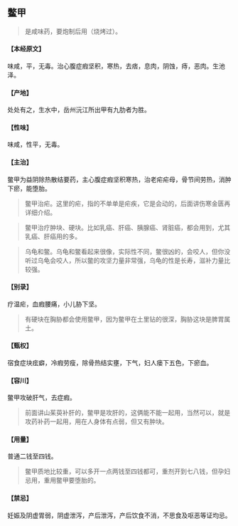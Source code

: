 ## 鳖甲

> 是咸味药，要炮制后用（烧烤过）。

#### 【本经原文】
味咸，平，无毒。治心腹症瘕坚积，寒热，去痞，息肉，阴蚀，痔，恶肉。生池泽。
#### 【产地】
处处有之，生水中，岳州沅江所出甲有九肋者为胜。
#### 【性味】
味咸，性平，无毒。
#### 【主治】
鳖甲为益阴除热散结要药，主心腹症瘕坚积寒热，治老疟疟母，骨节间劳热，消肿下瘀，能堕胎。

> 鳖甲治疟‍。这里的疟，指的不单单是疟疾，它是会动的，后面讲伤寒金匮再详细介绍。

> 鳖甲治疗肿块、硬块。比如乳癌、肝癌、胰腺癌、肾脏癌，都会用到，尤其乳癌、肝癌用的多。

> 乌龟和鳖。乌龟和鳖看起来很像，实际性不同，鳖很凶的，会咬人，但你没听过乌龟会咬人，所以鳖的攻坚力量非常强，乌龟的性是长寿，滋补力量比较强。

#### 【别录】
疗温疟，血瘕腰痛，小儿胁下坚。

> 有硬块在胸胁都会使用鳖甲，因为鳖甲在土里钻的很深，胸胁这块是脾胃属土。

#### 【甄权】
宿食症块痃癖，冷瘕劳瘦，除骨热结实壅，下气，妇人瘘下五色，下瘀血。
#### 【容川】
鳖甲攻破肝气，去症瘕。

> 前面讲山茱萸补肝的，鳖甲是攻肝的，这俩能不能一起用，当然可以，就是攻药补药一起用，用在人身体有点弱，但又有肿块。

#### 【用量】
普通二钱至四钱。

> 鳖甲质地比较重，可以多开一点两钱至四钱都可，重剂开到七八钱，但孕妇忌用，重用鳖甲要堕胎的。

#### 【禁忌】
妊娠及阴虚胃弱，阴虚泄泻，产后泄泻，产后饮食不消，不思食及呕恶等证均忌。